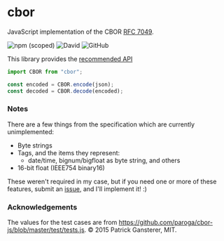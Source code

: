 # cbor

JavaScript implementation of the CBOR [RFC 7049](https://tools.ietf.org/html/rfc7049).

![npm (scoped)](https://img.shields.io/npm/v/@jprochazk/cbor)
![David](https://img.shields.io/david/dev/jprochazk/cbor)
![GitHub](https://img.shields.io/github/license/jprochazk/cbor)

This library provides the [recommended API](http://cbor.io/impls.html)

```js
import CBOR from "cbor";

const encoded = CBOR.encode(json);
const decoded = CBOR.decode(encoded);
```

### Notes

There are a few things from the specification which are currently unimplemented:

-   Byte strings
-   Tags, and the items they represent:
    -   date/time, bignum/bigfloat as byte string, and others
-   16-bit float (IEEE754 binary16)

These weren't required in my case, but if you need one or more of these features, submit an [issue](https://github.com/jprochazk/cbor/issues), and I'll implement it! :)

### Acknowledgements

The values for the test cases are from https://github.com/paroga/cbor-js/blob/master/test/tests.js. © 2015 Patrick Gansterer, MIT.
